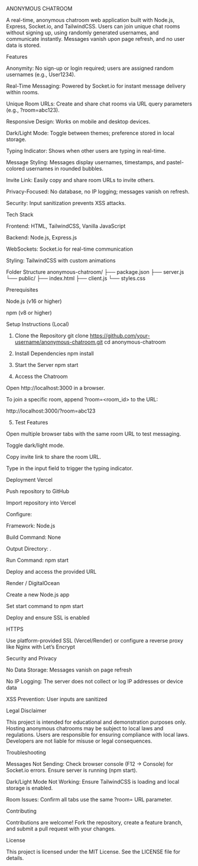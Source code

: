 ANONYMOUS CHATROOM

A real-time, anonymous chatroom web application built with Node.js, Express, Socket.io, and TailwindCSS. Users can join unique chat rooms without signing up, using randomly generated usernames, and communicate instantly. Messages vanish upon page refresh, and no user data is stored.

Features

Anonymity: No sign-up or login required; users are assigned random usernames (e.g., User1234).

Real-Time Messaging: Powered by Socket.io for instant message delivery within rooms.

Unique Room URLs: Create and share chat rooms via URL query parameters (e.g., ?room=abc123).

Responsive Design: Works on mobile and desktop devices.

Dark/Light Mode: Toggle between themes; preference stored in local storage.

Typing Indicator: Shows when other users are typing in real-time.

Message Styling: Messages display usernames, timestamps, and pastel-colored usernames in rounded bubbles.

Invite Link: Easily copy and share room URLs to invite others.

Privacy-Focused: No database, no IP logging; messages vanish on refresh.

Security: Input sanitization prevents XSS attacks.

Tech Stack

Frontend: HTML, TailwindCSS, Vanilla JavaScript

Backend: Node.js, Express.js

WebSockets: Socket.io for real-time communication

Styling: TailwindCSS with custom animations

Folder Structure
anonymous-chatroom/
├── package.json
├── server.js
└── public/
    ├── index.html
    ├── client.js
    └── styles.css

Prerequisites

Node.js (v16 or higher)

npm (v8 or higher)

Setup Instructions (Local)
1. Clone the Repository
git clone https://github.com/your-username/anonymous-chatroom.git
cd anonymous-chatroom

2. Install Dependencies
npm install

3. Start the Server
npm start

4. Access the Chatroom

Open http://localhost:3000
 in a browser.

To join a specific room, append ?room=<room_id> to the URL:

http://localhost:3000/?room=abc123

5. Test Features

Open multiple browser tabs with the same room URL to test messaging.

Toggle dark/light mode.

Copy invite link to share the room URL.

Type in the input field to trigger the typing indicator.

Deployment
Vercel

Push repository to GitHub

Import repository into Vercel

Configure:

Framework: Node.js

Build Command: None

Output Directory: .

Run Command: npm start

Deploy and access the provided URL

Render / DigitalOcean

Create a new Node.js app

Set start command to npm start

Deploy and ensure SSL is enabled

HTTPS

Use platform-provided SSL (Vercel/Render) or configure a reverse proxy like Nginx with Let’s Encrypt

Security and Privacy

No Data Storage: Messages vanish on page refresh

No IP Logging: The server does not collect or log IP addresses or device data

XSS Prevention: User inputs are sanitized

Legal Disclaimer

This project is intended for educational and demonstration purposes only. Hosting anonymous chatrooms may be subject to local laws and regulations. Users are responsible for ensuring compliance with local laws. Developers are not liable for misuse or legal consequences.

Troubleshooting

Messages Not Sending: Check browser console (F12 → Console) for Socket.io errors. Ensure server is running (npm start).

Dark/Light Mode Not Working: Ensure TailwindCSS is loading and local storage is enabled.

Room Issues: Confirm all tabs use the same ?room=<id> URL parameter.

Contributing

Contributions are welcome! Fork the repository, create a feature branch, and submit a pull request with your changes.

License

This project is licensed under the MIT License. See the LICENSE file for details.
